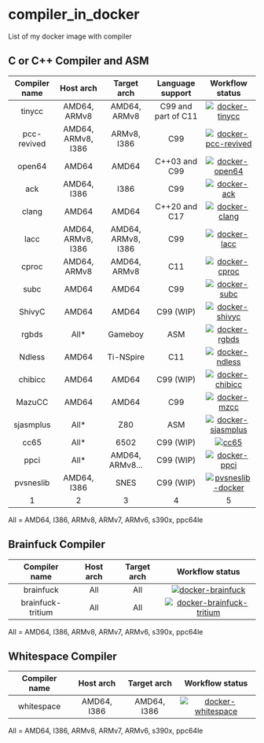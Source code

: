 # compiler_in_docker
List of my docker image with compiler

## C or C++ Compiler and ASM

| Compiler name | Host arch  | Target arch | Language support | Workflow status  |
|:-------:|:--------:|:------:|:-----:|:-----:|
| tinycc | AMD64, ARMv8 | AMD64, ARMv8 | C99 and part of C11 | [![docker-tinycc](https://github.com/bensuperpc/docker-tinycc/actions/workflows/main.yml/badge.svg)](https://github.com/bensuperpc/docker-tinycc/actions/workflows/main.yml) |
| pcc-revived | AMD64, ARMv8, I386 | ARMv8, I386 | C99 | [![docker-pcc-revived](https://github.com/bensuperpc/docker-pcc-revived/actions/workflows/main.yml/badge.svg)](https://github.com/bensuperpc/docker-pcc-revived/actions/workflows/main.yml) | 
| open64 | AMD64 | AMD64 | C++03 and C99 | [![docker-open64](https://github.com/bensuperpc/docker-open64/actions/workflows/main.yml/badge.svg)](https://github.com/bensuperpc/docker-open64/actions/workflows/main.yml) |
| ack | AMD64, I386 | I386 | C99 | [![docker-ack](https://github.com/bensuperpc/docker-ack/actions/workflows/main.yml/badge.svg)](https://github.com/bensuperpc/docker-ack/actions/workflows/main.yml) |
| clang | AMD64 | AMD64 | C++20 and C17 | [![docker-clang](https://github.com/bensuperpc/docker-clang/actions/workflows/main.yml/badge.svg)](https://github.com/bensuperpc/docker-clang/actions/workflows/main.yml) |
| lacc | AMD64, ARMv8, I386 | AMD64, ARMv8, I386 | C99 | [![docker-lacc](https://github.com/bensuperpc/docker-lacc/actions/workflows/main.yml/badge.svg)](https://github.com/bensuperpc/docker-lacc/actions/workflows/main.yml) |
| cproc | AMD64, ARMv8 | AMD64, ARMv8 | C11 | [![docker-cproc](https://github.com/bensuperpc/docker-cproc/actions/workflows/main.yml/badge.svg)](https://github.com/bensuperpc/docker-cproc/actions/workflows/main.yml) |
| subc | AMD64 | AMD64 | C99 | [![docker-subc](https://github.com/bensuperpc/docker-subc/actions/workflows/main.yml/badge.svg)](https://github.com/bensuperpc/docker-subc/actions/workflows/main.yml) |
| ShivyC | AMD64 | AMD64 |  C99 (WIP) | [![docker-shivyc](https://github.com/bensuperpc/docker-ShivyC/actions/workflows/main.yml/badge.svg)](https://github.com/bensuperpc/docker-ShivyC/actions/workflows/main.yml)|
| rgbds | All* | Gameboy | ASM | [![docker-rgbds](https://github.com/bensuperpc/docker-rgbds/actions/workflows/main.yml/badge.svg)](https://github.com/bensuperpc/docker-rgbds/actions/workflows/main.yml) |
| Ndless | AMD64 | Ti-NSpire | C11 | [![docker-ndless](https://github.com/bensuperpc/Docker-Ndless/actions/workflows/main.yml/badge.svg)](https://github.com/bensuperpc/Docker-Ndless/actions/workflows/main.yml) |
| chibicc | AMD64 | AMD64 | C99 (WIP) | [![docker-chibicc](https://github.com/bensuperpc/docker-chibicc/actions/workflows/main.yml/badge.svg)](https://github.com/bensuperpc/docker-chibicc/actions/workflows/main.yml) |
| MazuCC | AMD64 | AMD64 | C99 | [![docker-mzcc](https://github.com/bensuperpc/docker-MazuCC/actions/workflows/main.yml/badge.svg)](https://github.com/bensuperpc/docker-MazuCC/actions/workflows/main.yml) |
| sjasmplus | All* | Z80 | ASM | [![docker-sjasmplus](https://github.com/bensuperpc/docker-sjasmplus/actions/workflows/main.yml/badge.svg)](https://github.com/bensuperpc/docker-sjasmplus/actions/workflows/main.yml) | 
| cc65 | All* | 6502  | C99 (WIP) | [![cc65](https://github.com/bensuperpc/cc65-docker/actions/workflows/main.yml/badge.svg)](https://github.com/bensuperpc/cc65-docker/actions/workflows/main.yml) | 
| ppci | All* | AMD64, ARMv8... | C99 (WIP) | [![docker-ppci](https://github.com/bensuperpc/docker-ppci/actions/workflows/main.yml/badge.svg)](https://github.com/bensuperpc/docker-ppci/actions/workflows/main.yml)| 
| pvsneslib | AMD64, I386 | SNES | C99 (WIP) | [![pvsneslib-docker](https://github.com/bensuperpc/pvsneslib-docker/actions/workflows/main.yml/badge.svg)](https://github.com/bensuperpc/pvsneslib-docker/actions/workflows/main.yml) |
| 1 | 2 | 3 | 4 | 5 |


All = AMD64, I386, ARMv8, ARMv7, ARMv6, s390x, ppc64le

## Brainfuck Compiler

| Compiler name | Host arch  | Target arch | Workflow status  |
|:-------:|:--------:|:--------:|:-----:|
| brainfuck | All | All | [![docker-brainfuck](https://github.com/bensuperpc/docker-brainfuck/actions/workflows/main.yml/badge.svg)](https://github.com/bensuperpc/docker-brainfuck/actions/workflows/main.yml) |
| brainfuck-tritium | All | All | [![docker-brainfuck-tritium](https://github.com/bensuperpc/docker-brainfuck-tritium/actions/workflows/main.yml/badge.svg)](https://github.com/bensuperpc/docker-brainfuck-tritium/actions/workflows/main.yml) |

All = AMD64, I386, ARMv8, ARMv7, ARMv6, s390x, ppc64le

## Whitespace Compiler

| Compiler name | Host arch  | Target arch | Workflow status  |
|:-------:|:--------:|:--------:|:-----:|
| whitespace | AMD64, I386 | AMD64, I386 | [![docker-whitespace](https://github.com/bensuperpc/docker-whitespace/actions/workflows/main.yml/badge.svg)](https://github.com/bensuperpc/docker-whitespace/actions/workflows/main.yml) |

All = AMD64, I386, ARMv8, ARMv7, ARMv6, s390x, ppc64le

